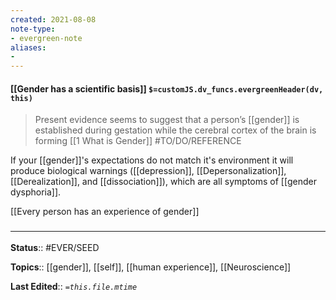 ```yaml
---
created: 2021-08-08
note-type: 
- evergreen-note
aliases:
- 
---
```


#### [[Gender has a scientific basis]] `$=customJS.dv_funcs.evergreenHeader(dv, this)`

> Present evidence seems to suggest that a person’s [[gender]] is established during gestation while the cerebral cortex of the brain is forming
[[1 What is Gender]] #TO/DO/REFERENCE 

If your [[gender]]'s expectations do not match it's environment it will produce biological warnings ([[depression]], [[Depersonalization]], [[Derealization]], and [[dissociation]]), which are all symptoms of [[gender dysphoria]].

[[Every person has an experience of gender]]

### <hr class="footnote"/>

**Status**:: #EVER/SEED

**Topics**::  [[gender]], [[self]], [[human experience]], [[Neuroscience]]
	
**Last Edited**:: *`=this.file.mtime`*
